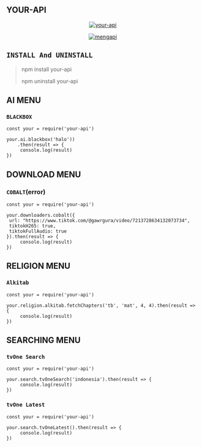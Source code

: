 ## YOUR-API

</div>

<p align="center">
<a href="##"><img title="your-api" src="https://img.shields.io/static/v1?label=package&message=your-api&color=red"></a>
</p>

<p align="center">
<a href="#"><img title="mengapi" src="https://img.shields.io/static/v1?label=FREE&message=your-api&color=pink"></a>
</p>

## ```INSTALL And UNINSTALL```
> npm install your-api
>  
> npm uninstall your-api


## AI MENU

### ```BLACKBOX```
``` 
const your = require('your-api')

your.ai.blackbox('halo'))
    .then(result => {
     console.log(result)
})
```


## DOWNLOAD MENU

### ```COBALT```(error)
``` 
const your = require('your-api')

your.downloaders.cobalt({
 url: "https://www.tiktok.com/@gawrgura/video/7213728634132073734",
 tiktokH265: true,
 tiktokFullAudio: true
}).then(result => {
     console.log(result)
})
```


## RELIGION MENU

### ```Alkitab```
``` 
const your = require('your-api')

your.religion.alkitab.fetchChapters('tb', 'mat', 4, 4).then(result => {
     console.log(result)
})
```


## SEARCHING MENU

### ```tvOne Search```
``` 
const your = require('your-api')

your.search.tvOneSearch('indonesia').then(result => {
     console.log(result)
})
```

### ```tvOne Latest```
``` 
const your = require('your-api')

your.search.tvOneLatest().then(result => {
     console.log(result)
})
```